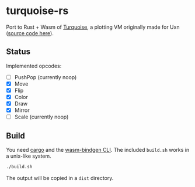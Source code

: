 # turquoise-rs

Port to Rust + Wasm of [Turquoise](https://wiki.xxiivv.com/site/turquoise.html), a plotting VM originally made for Uxn ([source code here](https://git.sr.ht/~rabbits/turquoise)).

## Status

Implemented opcodes:

- [ ] PushPop (currently noop)
- [x] Move
- [x] Flip
- [x] Color
- [x] Draw
- [x] Mirror
- [ ] Scale (currently noop)

## Build

You need [cargo](https://doc.rust-lang.org/cargo/) and the [wasm-bindgen CLI](https://github.com/rustwasm/wasm-bindgen). The included `build.sh` works in a unix-like system.

```zsh
./build.sh
```

The output will be copied in a `dist` directory.
